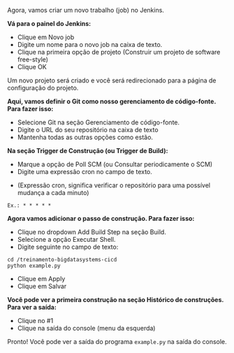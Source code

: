 Agora, vamos criar um novo trabalho (job) no Jenkins.

**Vá para o painel do Jenkins:**

- Clique em Novo job
- Digite um nome para o novo job na caixa de texto.
- Clique na primeira opção de projeto (Construir um projeto de software free-style)
- Clique OK

Um novo projeto será criado e você será redirecionado para a página de configuração do projeto.

**Aqui, vamos definir o Git como nosso gerenciamento de código-fonte. Para fazer isso:**

- Selecione Git na seção Gerenciamento de código-fonte.
- Digite o URL do seu repositório na caixa de texto
- Mantenha todas as outras opções como estão.

**Na seção Trigger de Construção (ou Trigger de Build):**
- Marque a opção de Poll SCM (ou Consultar periodicamente o SCM)
- Digite uma expressão cron no campo de texto.
* (Expressão cron, significa verificar o repositório para uma possível mudança a cada minuto)

```Ex.: * * * * *```

**Agora vamos adicionar o passo de construção. Para fazer isso:**
- Clique no dropdown Add Build Step na seção Build.
- Selecione a opção Executar Shell.
- Digite seguinte no campo de texto:
```
cd /treinamento-bigdatasystems-cicd
python example.py
```

- Clique em Apply
- Clique em Salvar

**Você pode ver a primeira construção na seção Histórico de construções. Para ver a saída:**

- Clique no #1
- Clique na saída do console (menu da esquerda)

Pronto! Você pode ver a saída do programa `example.py` na saída do console.

